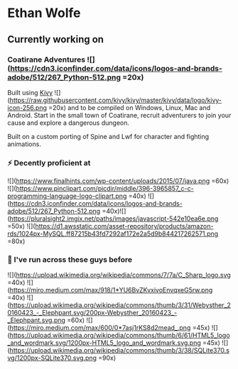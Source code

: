 # Ethan Wolfe
## Currently working on

### Coatirane Adventures ![](https://cdn3.iconfinder.com/data/icons/logos-and-brands-adobe/512/267_Python-512.png =20x)
Built using [Kivy](https://github.com/kivy/kivy) ![](https://raw.githubusercontent.com/kivy/kivy/master/kivy/data/logo/kivy-icon-256.png =20x) and to be compiled on Windows, Linux, Mac and Android.
Start in the small town of Coatirane, recruit adventurers to join your cause and explore a dangerous dungeon.

Built on a custom porting of Spine and Lwf for character and fighting animations.

### ⚡ Decently proficient at
![](https://www.finalhints.com/wp-content/uploads/2015/07/java.png =60x) ![](https://www.pinclipart.com/picdir/middle/396-3965857_c-c-programming-language-logo-clipart.png =40x) ![](https://cdn3.iconfinder.com/data/icons/logos-and-brands-adobe/512/267_Python-512.png =40x)![](https://pluralsight2.imgix.net/paths/images/javascript-542e10ea6e.png =50x) ![](https://d1.awsstatic.com/asset-repository/products/amazon-rds/1024px-MySQL.ff87215b43fd7292af172e2a5d9b844217262571.png =80x)
### 🏃 I've run across these guys before
![](https://upload.wikimedia.org/wikipedia/commons/7/7a/C_Sharp_logo.svg =40x) ![](https://miro.medium.com/max/918/1*YU6BvZKvxivoEnvqxeG5rw.png =40x) ![](https://upload.wikimedia.org/wikipedia/commons/thumb/3/31/Webysther_20160423_-_Elephpant.svg/200px-Webysther_20160423_-_Elephpant.svg.png =60x) ![](https://miro.medium.com/max/600/0*7asj1rKS8d2mead_.png =45x) ![](https://upload.wikimedia.org/wikipedia/commons/thumb/6/61/HTML5_logo_and_wordmark.svg/1200px-HTML5_logo_and_wordmark.svg.png =45x) ![](https://upload.wikimedia.org/wikipedia/commons/thumb/3/38/SQLite370.svg/1200px-SQLite370.svg.png =90x)
